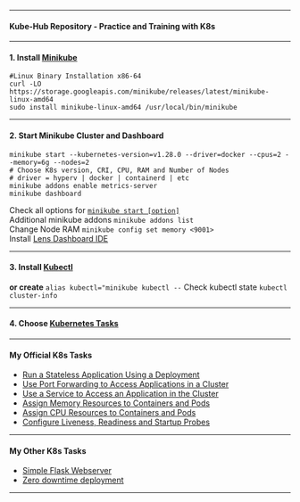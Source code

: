 *********************************************************************
#### Kube-Hub Repository - Practice and Training with K8s
*********************************************************************
#### 1. Install [Minikube](https://minikube.sigs.k8s.io/docs/start/)
```shell
#Linux Binary Installation x86-64
curl -LO https://storage.googleapis.com/minikube/releases/latest/minikube-linux-amd64
sudo install minikube-linux-amd64 /usr/local/bin/minikube
```
*********************************************************************
#### 2. Start Minikube Cluster and Dashboard
```shell
minikube start --kubernetes-version=v1.28.0 --driver=docker --cpus=2 --memory=6g --nodes=2 
# Choose K8s version, CRI, CPU, RAM and Number of Nodes 
# driver = hyperv | docker | containerd | etc
minikube addons enable metrics-server
minikube dashboard
```
Check all options for [`minikube start [option]`](https://minikube.sigs.k8s.io/docs/commands/start/) \
Additional minikube addons `minikube addons list` \
Change Node RAM `minikube config set memory <9001>` \
Install [Lens Dashboard IDE](https://docs.k8slens.dev/getting-started/install-lens/) 
*********************************************************************
#### 3. Install [Kubectl](https://kubernetes.io/docs/tasks/tools/install-kubectl-linux/)
**or create** `alias kubectl="minikube kubectl --`
Check kubectl state `kubectl cluster-info`
*********************************************************************
#### 4. Choose [Kubernetes Tasks](https://kubernetes.io/docs/tasks/) 
*********************************************************************
#### My Official K8s Tasks
* [Run a Stateless Application Using a Deployment](https://github.com/dmitriyshub/kube-hub/tree/main/Kubernetes_Tasks/1_StatelessApp) 
* [Use Port Forwarding to Access Applications in a Cluster](https://github.com/dmitriyshub/kube-hub/tree/main/Kubernetes_Tasks/2_PortForward) 
* [Use a Service to Access an Application in the Cluster](https://github.com/dmitriyshub/kube-hub/tree/main/Kubernetes_Tasks/3_ServiceAccess) 
* [Assign Memory Resources to Containers and Pods](https://github.com/dmitriyshub/kube-hub/tree/main/Kubernetes_Tasks/4_AssignMemory)
* [Assign CPU Resources to Containers and Pods](https://github.com/dmitriyshub/kube-hub/tree/main/Kubernetes_Tasks/5_AssignCpu)
* [Configure Liveness, Readiness and Startup Probes](https://github.com/dmitriyshub/kube-hub/tree/main/Kubernetes_Tasks/6_LivenessReadiness)
*********************************************************************
#### My Other K8s Tasks
* [Simple Flask Webserver](https://github.com/dmitriyshub/kube-hub/blob/main/Other_Tasks/1_SimpleWebserver)
* [Zero downtime deployment](https://github.com/dmitriyshub/kube-hub/tree/main/Other_Tasks/2_ZeroDowntimeDeployment)

*********************************************************************
